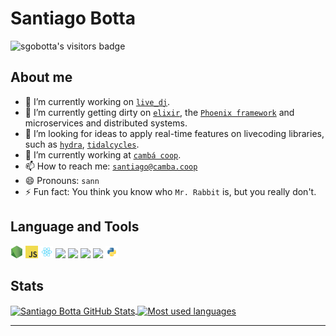 # Santiago Botta

<!--
  If you have forked this to use on your profile, please change the
  sgobotta-github-stats.vercel.app url by following the deployment instructions
  in https://github.com/anuraghazra/github-readme-stats#deploy-on-your-own-vercel-instance,
  otherwise we'd be consuming the same api and possibly reaching the Github
  daily requests limit. Thanks!
-->

<!--
**sgobotta/sgobotta** is a ✨ _special_ ✨ repository because its `README.md` (this file) appears on your GitHub profile.

Here are some ideas to get you started:

- 🔭 I’m currently working on ...
- 🌱 I’m currently learning ...
- 👯 I’m looking to collaborate on ...
- 🤔 I’m looking for help with ...
- 💬 Ask me about ...
- 📫 How to reach me: ...
- 😄 Pronouns: ...
- ⚡ Fun fact: ...
-->

<p align="left">
  <img alt="sgobotta's visitors badge"
    src="https://visitor-badge.laobi.icu/badge?page_id=sgobotta"
  />
<p>

## About me

- 🔭 I’m currently working on <code><a target="_blank" href="https://github.com/sgobotta/live_dj/">live_dj</a></code>.
- 🌱 I’m currently getting dirty on [`elixir`](https://elixir-lang.org/), the [`Phoenix framework`](phoenixframework.org/) and microservices and distributed systems.
- 🤔 I’m looking for ideas to apply real-time features on livecoding libraries, such as [`hydra`](https://github.com/ojack/hydra/), [`tidalcycles`](https://github.com/tidalcycles/Tidal).
- 🏢 I’m currently working at [`cambá coop`](https://camba.coop/).
- 📫 How to reach me: [`santiago@camba.coop`](mailto:santiago@camba.coop)
- 😄 Pronouns: `sann`
- ⚡ Fun fact: You think you know who `Mr. Rabbit` is, but you really don't.

## Language and Tools

<code><img height="20" src="https://raw.githubusercontent.com/github/explore/80688e429a7d4ef2fca1e82350fe8e3517d3494d/topics/nodejs/nodejs.png"></code>
<code><img height="20" src="https://raw.githubusercontent.com/github/explore/80688e429a7d4ef2fca1e82350fe8e3517d3494d/topics/javascript/javascript.png"></code>
<code><img height="20" src="https://raw.githubusercontent.com/github/explore/80688e429a7d4ef2fca1e82350fe8e3517d3494d/topics/react/react.png"></code>
<code><img height="20" src="https://camo.githubusercontent.com/c8f91d18976e27123643a926a2588b8d931a0292fd0b6532c3155379e8591629/68747470733a2f2f7675656a732e6f72672f696d616765732f6c6f676f2e706e67"></code>
<code><img height="20" src="https://avatars.githubusercontent.com/u/153393?s=200&v=4"></code>
<code><img height="20" src="https://avatars.githubusercontent.com/u/1481354?s=200&v=4"></code>
<code><img height="20" src="https://avatars.githubusercontent.com/u/6510388?s=200&v=4"></code>
<code><img height="20" src="https://raw.githubusercontent.com/github/explore/80688e429a7d4ef2fca1e82350fe8e3517d3494d/topics/python/python.png"></code>

## Stats

<p align="left">
  <a href="https://github.com/sgobotta">
    <img align="center" alt="Santiago Botta GitHub Stats"
      height="180px"
      src="https://sgobotta-github-stats.vercel.app/api?username=sgobotta&show_icons=true&line_height=27&count_private=true&theme=prussian&hide_border=true&include_all_commits=true&title_color=d8dee9&icon_color=bf91f3&text_color=d8dee9&bg_color=45,000000,172f45"
    />
  </a>
  <a href="https://github.com/sgobotta">
    <img align="center" alt="Most used languages"
      height="180px"
      src="https://sgobotta-github-stats.vercel.app/api/top-langs/?username=sgobotta&langs_count=30&hide=xtend,scss&exclude_repo=unq-pconc,gato-encerrado-android-xtrest&layout=compact&hide_border=true&title_color=d8dee9&icon_color=bf91f3&text_color=d8dee9&bg_color=45,172f45,172f45,122536,122536,122536,081119"
    />
  </a>
<p>

---
